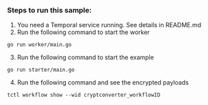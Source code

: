 ### Steps to run this sample:
1) You need a Temporal service running. See details in README.md
2) Run the following command to start the worker
```
go run worker/main.go
```
3) Run the following command to start the example
```
go run starter/main.go
```
4) Run the following command and see the encrypted payloads
```
tctl workflow show --wid cryptconverter_workflowID
```

